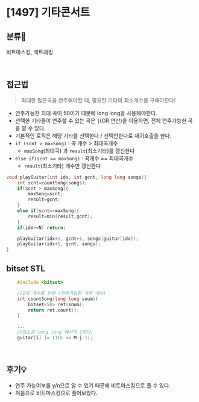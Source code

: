 # [1497] 기타콘서트
## 분류💁

비트마스킹, 백트래킹

</br>

## 접근법

> 최대한 많은곡을 연주해야할 때, 필요한 기타의 최소개수를 구해야한다!
- 연주가능한 최대 곡이 50이기 때문에 long long을 사용해야한다.
- 선택한 기타들이 연주할 수 있는 곡은 `|`(OR 연산)을 이용하면, 전체 연주가능한 곡을 알 수 있다. 
- 기본적인 로직은 해당 기타를 선택한다 / 선택안한다로 재귀호출을 한다.
- `if (scnt > maxSong)` : 곡 개수 > 최대곡개수
    * `maxSong`(최대곡) 과 `result`(최소기타)를 갱신한다
- `else if(scnt == maxSong)` : 곡개수 == 최대곡개수
    * `result`(최소기타) 개수만 갱신한다

```cpp
void playGuitar(int idx, int gcnt, long long songs){
    int scnt=countSong(songs);
    if(scnt > maxSong){
        maxSong=scnt;
        result=gcnt;
    }
    else if(scnt==maxSong){
        result=min(result,gcnt);
    }
    if(idx>=N) return;

    playGuitar(idx+1, gcnt+1, songs|guitar[idx]);
    playGuitar(idx+1, gcnt, songs);
}
```


## bitset STL
```cpp
    #include <bitset>

    //1의 개수를 반환 (연주가능한 곡의 개수)
    int countSong(long long snum){
        bitset<50> ret(snum);
        return ret.count();
    }

    ...
    //1LL은 long long 에서의 1이다.
    guitar[i] |= (1LL << M-j-1);
```

</br>

## 후기💡
- 연주 가능여부를 y/n으로 알 수 있기 때문에 비트마스킹으로 풀 수 있다. 
- 처음으로 비트마스킹으로 풀어보았다. 